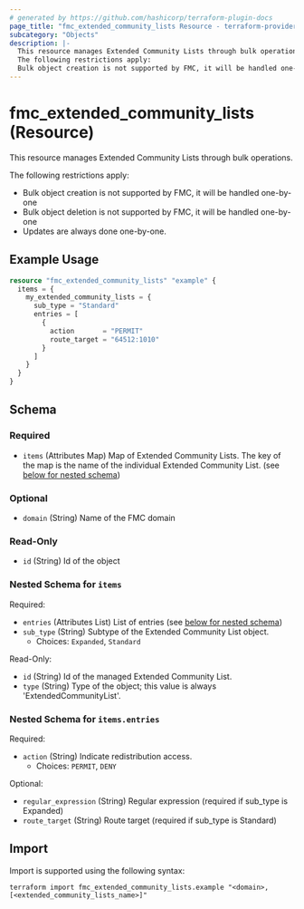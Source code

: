 ```yaml
---
# generated by https://github.com/hashicorp/terraform-plugin-docs
page_title: "fmc_extended_community_lists Resource - terraform-provider-fmc"
subcategory: "Objects"
description: |-
  This resource manages Extended Community Lists through bulk operations.
  The following restrictions apply:
  Bulk object creation is not supported by FMC, it will be handled one-by-oneBulk object deletion is not supported by FMC, it will be handled one-by-oneUpdates are always done one-by-one.
---
```


# fmc_extended_community_lists (Resource)

This resource manages Extended Community Lists through bulk operations.

The following restrictions apply:
  - Bulk object creation is not supported by FMC, it will be handled one-by-one
  - Bulk object deletion is not supported by FMC, it will be handled one-by-one
  - Updates are always done one-by-one.

## Example Usage

```terraform
resource "fmc_extended_community_lists" "example" {
  items = {
    my_extended_community_lists = {
      sub_type = "Standard"
      entries = [
        {
          action       = "PERMIT"
          route_target = "64512:1010"
        }
      ]
    }
  }
}
```

<!-- schema generated by tfplugindocs -->
## Schema

### Required

- `items` (Attributes Map) Map of Extended Community Lists. The key of the map is the name of the individual Extended Community List. (see [below for nested schema](#nestedatt--items))

### Optional

- `domain` (String) Name of the FMC domain

### Read-Only

- `id` (String) Id of the object

<a id="nestedatt--items"></a>
### Nested Schema for `items`

Required:

- `entries` (Attributes List) List of entries (see [below for nested schema](#nestedatt--items--entries))
- `sub_type` (String) Subtype of the Extended Community List object.
  - Choices: `Expanded`, `Standard`

Read-Only:

- `id` (String) Id of the managed Extended Community List.
- `type` (String) Type of the object; this value is always 'ExtendedCommunityList'.

<a id="nestedatt--items--entries"></a>
### Nested Schema for `items.entries`

Required:

- `action` (String) Indicate redistribution access.
  - Choices: `PERMIT`, `DENY`

Optional:

- `regular_expression` (String) Regular expression (required if sub_type is Expanded)
- `route_target` (String) Route target (required if sub_type is Standard)

## Import

Import is supported using the following syntax:

```shell
terraform import fmc_extended_community_lists.example "<domain>,[<extended_community_lists_name>]"
```
